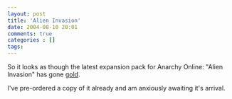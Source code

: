 ```yaml
---
layout: post
title: 'Alien Invasion'
date: 2004-08-10 20:01
comments: true
categories : []
tags:
---
```

So it looks as though the latest expansion pack for Anarchy Online: "Alien Invasion" has gone <a target="new" href="http://www.funcom.com/news/newsarticle/8086/"> gold</a>.

I've pre-ordered a copy of it already and am anxiously awaiting it's arrival.

